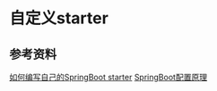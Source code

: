 # 自定义starter

## 参考资料
[如何编写自己的SpringBoot starter](https://juejin.cn/post/6844903988165345294)
[SpringBoot配置原理](https://segmentfault.com/a/1190000030685746)
